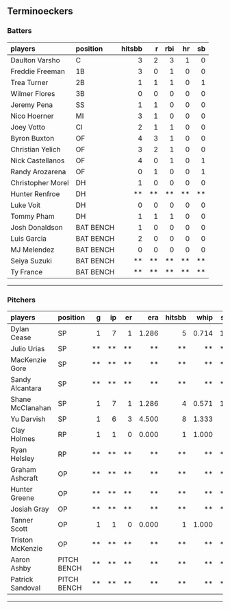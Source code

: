 ## Terminoeckers

### Batters

 
|players           |position  | hitsbb|  r| rbi| hr| sb| 
|:-----------------|:---------|------:|--:|---:|--:|--:| 
|Daulton Varsho    |C         |      3|  2|   3|  1|  0| 
|Freddie Freeman   |1B        |      3|  0|   1|  0|  0| 
|Trea Turner       |2B        |      1|  1|   1|  0|  1| 
|Wilmer Flores     |3B        |      0|  0|   0|  0|  0| 
|Jeremy Pena       |SS        |      1|  1|   0|  0|  0| 
|Nico Hoerner      |MI        |      3|  1|   0|  0|  0| 
|Joey Votto        |CI        |      2|  1|   1|  0|  0| 
|Byron Buxton      |OF        |      4|  3|   1|  0|  0| 
|Christian Yelich  |OF        |      3|  2|   1|  0|  0| 
|Nick Castellanos  |OF        |      4|  0|   1|  0|  1| 
|Randy Arozarena   |OF        |      0|  1|   0|  0|  1| 
|Christopher Morel |DH        |      1|  0|   0|  0|  0| 
|Hunter Renfroe    |DH        |     **| **|  **| **| **| 
|Luke Voit         |DH        |      0|  0|   0|  0|  0| 
|Tommy Pham        |DH        |      1|  1|   1|  0|  0| 
|Josh Donaldson    |BAT BENCH |      1|  0|   0|  0|  0| 
|Luis Garcia       |BAT BENCH |      2|  0|   0|  0|  0| 
|MJ Melendez       |BAT BENCH |      0|  0|   0|  0|  0| 
|Seiya Suzuki      |BAT BENCH |     **| **|  **| **| **| 
|Ty France         |BAT BENCH |     **| **|  **| **| **| 


* * *

### Pitchers

 
|players          |position    |  g| ip| er|   era| hitsbb|  whip| so|  w| sv| 
|:----------------|:-----------|--:|--:|--:|-----:|------:|-----:|--:|--:|--:| 
|Dylan Cease      |SP          |  1|  7|  1| 1.286|      5| 0.714| 13|  1|  0| 
|Julio Urias      |SP          | **| **| **|    **|     **|    **| **| **| **| 
|MacKenzie Gore   |SP          | **| **| **|    **|     **|    **| **| **| **| 
|Sandy Alcantara  |SP          | **| **| **|    **|     **|    **| **| **| **| 
|Shane McClanahan |SP          |  1|  7|  1| 1.286|      4| 0.571| 10|  1|  0| 
|Yu Darvish       |SP          |  1|  6|  3| 4.500|      8| 1.333|  9|  0|  0| 
|Clay Holmes      |RP          |  1|  1|  0| 0.000|      1| 1.000|  1|  0|  0| 
|Ryan Helsley     |RP          | **| **| **|    **|     **|    **| **| **| **| 
|Graham Ashcraft  |OP          | **| **| **|    **|     **|    **| **| **| **| 
|Hunter Greene    |OP          | **| **| **|    **|     **|    **| **| **| **| 
|Josiah Gray      |OP          | **| **| **|    **|     **|    **| **| **| **| 
|Tanner Scott     |OP          |  1|  1|  0| 0.000|      1| 1.000|  2|  1|  0| 
|Triston McKenzie |OP          | **| **| **|    **|     **|    **| **| **| **| 
|Aaron Ashby      |PITCH BENCH | **| **| **|    **|     **|    **| **| **| **| 
|Patrick Sandoval |PITCH BENCH | **| **| **|    **|     **|    **| **| **| **| 


* * *


